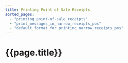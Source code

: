```yaml
---
title: Printing Point of Sale Receipts
sorted_pages:
  - "printing_point-of-sale_receipts"
  - "print_messages_in_narrow_receipts_pos"
  - "default_format_for_printing_narrow_receipts_pos"
---
```

# {{page.title}}
